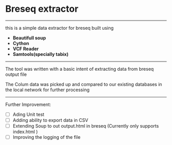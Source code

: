 # Breseq extractor

----------------------------------------------------------------------


this is a simple data extractor for breseq built using
* **Beautifull soup**
* **Cython**
* **VCF Reader**
* **Samtools(specially tabix)**

----------------------------------------------------------------------
 The tool was written with a basic intent of extracting data
 from breseq  output file

 The Colum data was picked up and compared to our existing
 databases in the local network for further processing


----------------------------------------------------------------------
 Further Improvement:

 - [ ] Ading Unit test
 - [ ] Adding ability to export data in CSV
 - [ ] Extending Soup to  out output.html in breseq (Currently only supports  index.html )
 - [ ] Improving the logging of the file
